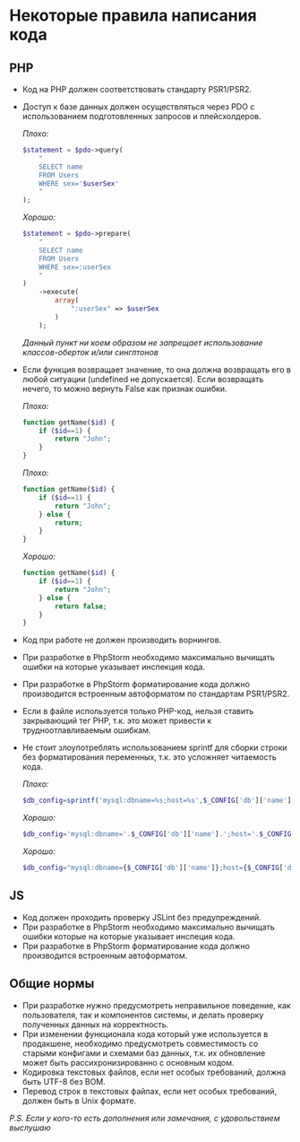 Некоторые правила написания кода
================================

PHP
---

*   Код на PHP должен соответствовать стандарту PSR1/PSR2.
*   Доступ к базе данных должен осуществляться через PDO с использованием подготовленных запросов и плейсхолдеров.

    *Плохо:*

    ```php
    $statement = $pdo->query(
        "
        SELECT name
        FROM Users
        WHERE sex='$userSex'
        "
    );
    ```

    *Хорошо:*

    ```php
    $statement = $pdo->prepare(
        "
        SELECT name
        FROM Users
        WHERE sex=:userSex
        "
    )
        ->execute(
            array(
                ":userSex" => $userSex
            )
        );
    ```

    *Данный пункт ни коем образом не запрещает использование классов-оберток и/или синглтонов*

*   Если функция возвращает значение, то она должна возвращать его в любой ситуации (undefined не допускается).
    Если возвращать нечего, то можно вернуть False как признак ошибки.

    *Плохо:*

    ```php
    function getName($id) {
        if ($id==1) {
            return "John";
        }
    }
    ```

    *Плохо:*

    ```php
    function getName($id) {
        if ($id==1) {
            return "John";
        } else {
            return;
        }
    }
    ```

    *Хорошо:*

    ```php
    function getName($id) {
        if ($id==1) {
            return "John";
        } else {
            return false;
        }
    }
    ```

*   Код при работе не должен производить ворнингов.
*   При разработке в PhpStorm необходимо максимально вычищать ошибки на которые указывает инспекция кода.
*   При разработке в PhpStorm форматирование кода должно производится встроенным автоформатом по стандартам PSR1/PSR2.
*   Если в файле используется только PHP-код, нельзя ставить закрывающий тег PHP,
    т.к. это может привести к трудноотлавливаемым ошибкам.
*   Не стоит злоупотреблять использованием sprintf для сборки строки без форматирования переменных, т.к. это усложняет читаемость кода.

    *Плохо:*

    ```php
    $db_config=sprintf('mysql:dbname=%s;host=%s',$_CONFIG['db']['name'],$_CONFIG['db']['host']);
    ```

    *Хорошо:*

    ```php
    $db_config='mysql:dbname='.$_CONFIG['db']['name'].';host='.$_CONFIG['db']['host'];
    ```

    *Хорошо:*

    ```php
    $db_config="mysql:dbname={$_CONFIG['db']['name']};host={$_CONFIG['db']['host']}";
    ```

JS
---

*   Код должен проходить проверку JSLint без предупреждений.
*   При разработке в PhpStorm необходимо максимально вычищать ошибки которые на которые указывает инспеция кода.
*   При разработке в PhpStorm форматирование кода должно производится встроенным автоформатом.

Общие нормы
-----------

*   При разработке нужно предусмотреть неправильное поведение, как пользователя, так и компонентов системы,
    и делать проверку полученных данных на корректность.
*   При изменении функционала кода который уже используется в продакшене,
    необходимо предусмотреть совместимость со старыми конфигами и схемами баз данных,
    т.к. их обновление может быть рассихронизированно с основным кодом.
*   Кодировка текстовых файлов, если нет особых требований, должна быть UTF-8 без BOM.
*   Перевод строк в текстовых файлах, если нет особых требований, должен быть в Unix формате.

*P.S. Если у кого-то есть дополнения или замечания, с удовольствием выслушаю*

